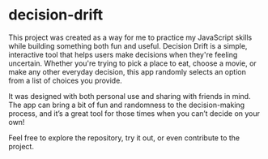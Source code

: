 # decision-drift
This project was created as a way for me to practice my JavaScript skills while building something both fun and useful. Decision Drift is a simple, interactive tool that helps users make decisions when they're feeling uncertain. Whether you're trying to pick a place to eat, choose a movie, or make any other everyday decision, this app randomly selects an option from a list of choices you provide.

It was designed with both personal use and sharing with friends in mind. The app can bring a bit of fun and randomness to the decision-making process, and it’s a great tool for those times when you can’t decide on your own!

Feel free to explore the repository, try it out, or even contribute to the project.
